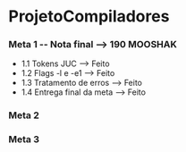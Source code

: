 # ProjetoCompiladores

### Meta 1 -- Nota final --> 190 MOOSHAK
*   1.1 Tokens JUC --> Feito
*   1.2 Flags -l e -e1 --> Feito
*   1.3 Tratamento de erros --> Feito
*   1.4 Entrega final da meta --> Feito


### Meta 2




### Meta 3
